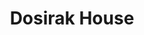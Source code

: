 ---
layout: place
title: "Dosirak House"
permalink: /florida/fort-walton-beach/dosirak-house.html
stateAbbr: FL
stateName: Florida
cityName: Fort Walton Beach
seo:
  name: "Dosirak House"
  type: Restaurant
  links: null
description: "Relaxed venue with a sushi bar offering traditional Japanese & Korean dishes along with sake & beer. Dosirak House serves delicious sushi in Fort Walton Beach, Florida. Try fresh Japanese dishes for a great dining experience. Available for takeout, and dinner."
place_id: ChIJJ-39vfQ-kYgR8RtY5bagpOg
photos:
  - name: >-
      places/ChIJJ-39vfQ-kYgR8RtY5bagpOg/photos/AeeoHcKATqvAQHRgIiWVq6LXEvyrliZ1Wr6Nj9kV5NoPTOINjuWfb_QAqwfm4loixrPyruK4l-Zm9VXl1NhyRxW1DldDw9liBqN10zRheaDhmbGIqdIq3aqdahmECMVMPjYmK_4hatZdxYKC2Df-wbZ7Jf65n4tn5PwAJsZLgvfGk4uM7L4BIVyEyIAZlIj7ii3ehx0M839mociICZurnQPwttkD-fxgAoK9-HAxCCJUGxQ-pL0jMhY1GVcXIiR2JvbzGtbg3mjDJ4sVZDUClkE-s0XfCNk7CcZc--T57wnl7BlyjQ
    widthPx: 741
    heightPx: 416
    authorAttributions:
      - displayName: Dosirak House
        uri: https://maps.google.com/maps/contrib/104725536952140240728
        photoUri: >-
          https://lh3.googleusercontent.com/a-/ALV-UjXu_g1xxVXRMniMziFnTDbJcBRawm04SKnPjLO3i8AaNg6xENo=s100-p-k-no-mo
    flagContentUri: >-
      https://www.google.com/local/imagery/report/?cb_client=maps_api_places.places_api&image_key=!1e10!2sAF1QipNf0Msp_vlu0I8jeaseG4OYQDBtET_tA-P14Cbn&hl=en-US
    googleMapsUri: >-
      https://www.google.com/maps/place//data=!3m4!1e2!3m2!1sAF1QipNf0Msp_vlu0I8jeaseG4OYQDBtET_tA-P14Cbn!2e10!4m2!3m1!1s0x88913ef4bdfded27:0xe8a4a0b6e5581bf1
  - name: >-
      places/ChIJJ-39vfQ-kYgR8RtY5bagpOg/photos/AeeoHcJAw0SZX0ZvVngFmWoU3YDDX-LI0-3R5xmV_LE0DB8uDbNEzW85i5qmjPJ2Cb-wmXl_CD4IHJVliDudPuECRAUJ9_4rMPf8MZZthow0YqbiOj2XFdhQe0ob52ul30mwTaTfi_muCFb1kId6LqlGrCeOSMEZtSPby-8IkN96ZgOYM8Bb2ZwjmendrSHhTip-sNBMjVh1FQKXCm4kPvAbhsu8RTd7u69bSDbMKkIGXu1CVXtLHovVW5BwNhrim6Z3Z6EBtYF-Hetg0VKmj_k_t-hmtaMNXlmsjDI1GtcWDrba2JC6bllnt09MhVKqOYW6jTB3C1eo3h-pbz0GqfrSeBvWOfIMCBjuRv3erZxDBTRyAJSVNTvrILdbIQJYyXVTUOYwlhPNJ7Qq3fiQshOWYXJppekqmhLP-lrLwVJgmKFZ8pGh
    widthPx: 3024
    heightPx: 4032
    authorAttributions:
      - displayName: Tee Williams
        uri: https://maps.google.com/maps/contrib/109889827206552714359
        photoUri: >-
          https://lh3.googleusercontent.com/a-/ALV-UjWGcgq-pT8QW8IP7z9B9OMiTePU7XsEE5VAoaydyU9_8P4tO_o=s100-p-k-no-mo
    flagContentUri: >-
      https://www.google.com/local/imagery/report/?cb_client=maps_api_places.places_api&image_key=!1e10!2sCIHM0ogKEICAgIDn54Kq-wE&hl=en-US
    googleMapsUri: >-
      https://www.google.com/maps/place//data=!3m4!1e2!3m2!1sCIHM0ogKEICAgIDn54Kq-wE!2e10!4m2!3m1!1s0x88913ef4bdfded27:0xe8a4a0b6e5581bf1
  - name: >-
      places/ChIJJ-39vfQ-kYgR8RtY5bagpOg/photos/AeeoHcJR_gUhdTP5dLfoBsEhJH8mh7WMMyk609yBbMka3HjmE73WVvA9_aMdZBVS5s7PzrDQ3us-34mj6hfF3Vz6xq6Hanj2F0PsQjuxlVIeBY2okikECwnJNZhWtMYci1iGIOP6kxs2AQLLEgGvIQHfngtzXw9AAcDouzBqjEiqL28RAfrXpy9MFJlmJlixg5D_-peQTfGwZ2qnQ0oyndjgwO-1nAf8Ufe4lSaIy-cVcD5ppuUrNBLxS5K2uiTaaPCHGJowoFo0rafTAkPzmrBXxcF7aeeKrZcmh38C9vhteVHbPQ
    widthPx: 1280
    heightPx: 720
    authorAttributions:
      - displayName: Dosirak House
        uri: https://maps.google.com/maps/contrib/104725536952140240728
        photoUri: >-
          https://lh3.googleusercontent.com/a-/ALV-UjXu_g1xxVXRMniMziFnTDbJcBRawm04SKnPjLO3i8AaNg6xENo=s100-p-k-no-mo
    flagContentUri: >-
      https://www.google.com/local/imagery/report/?cb_client=maps_api_places.places_api&image_key=!1e10!2sAF1QipM_dpGApubL5kdODJ0-YLpKH1IrkkWE490rlF3v&hl=en-US
    googleMapsUri: >-
      https://www.google.com/maps/place//data=!3m4!1e2!3m2!1sAF1QipM_dpGApubL5kdODJ0-YLpKH1IrkkWE490rlF3v!2e10!4m2!3m1!1s0x88913ef4bdfded27:0xe8a4a0b6e5581bf1
  - name: >-
      places/ChIJJ-39vfQ-kYgR8RtY5bagpOg/photos/AeeoHcI84GVaG6faYLPfpgQdj_HxkeKjBEIlK5__utnqimFJFmKjH_HdQFiB49ITD_5-xGao5R4T3KfQvmSi2Pu32zV9pbtUAYYFvFjp4lSfIE5-F-xSZHkOcCsguOeqhYei4u3d6AOChFqE2ozjd1AfA4U8NPBQVbyMuhS6M9VTdyfvUhussf5JN4u9J2djCIf_sYBPkgtjTq8UOUPJWYKfhDzv72waUg3PhT3-AVL18jM7rGUjZPecIMtlrG9CVzeF8NfFogh9bmZj5d0oHIE8qC_WwShJ_nLuYC09nGmzOO-Q_GJxMYwa767i57Oy1CTYbKcyPe4Z9DkqNbdo7GhkKaKL61Q2Y7lBAz5gJrA5v1DH4mj0gI5E9Bz_IspeVJb1coq4kVV1brW8vOthgWv0VrkAaX8ZVf7fN0DvSwld-Ct6aI2_
    widthPx: 4032
    heightPx: 1908
    authorAttributions:
      - displayName: Sydney Guyton
        uri: https://maps.google.com/maps/contrib/108881498356248669401
        photoUri: >-
          https://lh3.googleusercontent.com/a-/ALV-UjVChWiWxkhT_7PIF5oHidJV9IXJuGZx5E6it4xwqWiti1SYYPbg=s100-p-k-no-mo
    flagContentUri: >-
      https://www.google.com/local/imagery/report/?cb_client=maps_api_places.places_api&image_key=!1e10!2sCIHM0ogKEICAgIC_y9DB_gE&hl=en-US
    googleMapsUri: >-
      https://www.google.com/maps/place//data=!3m4!1e2!3m2!1sCIHM0ogKEICAgIC_y9DB_gE!2e10!4m2!3m1!1s0x88913ef4bdfded27:0xe8a4a0b6e5581bf1
  - name: >-
      places/ChIJJ-39vfQ-kYgR8RtY5bagpOg/photos/AeeoHcJryvoH6QA56AJzyslPr1BkGp4Ppj_mAsM5-AAetwckynOKVN6hCtoMfWIaPSGFeFipckP3hRl7izA7JSdLTCk0ZqgdAGi3Wfltm5dGQaJcF1NYreMg9q-dMjUW9SDE1fEfLIHdTq5DsJoeC7pXN0HhaSt6RCmwjKLxP4MAH4Lxq0ZrER9h7Lm7TrvyKCH2-X2FTdOQY4HjKHiWPsvNW1Re0SWyJj0K_HHwnFn-d36b8wlSEb5p_6NjCwN-0pwgF3RjZ1InwgHN73Ingfr_IAqTknJMtYiEjO6LRyrWGgu5AXMPBeG9YyH0fwsz-sGTHrqeA-pSMz3o1tDEMln9U_2B_-DntpZO2YpMk_Es4b-puLzga5mB4X8dM0EW3LVEj3RjpmBgf8tPsNRR9DX-X5ARGrWGtHiVEjcBGYIN0NjOIg
    widthPx: 4800
    heightPx: 3600
    authorAttributions:
      - displayName: Chris C
        uri: https://maps.google.com/maps/contrib/115336732918035798675
        photoUri: >-
          https://lh3.googleusercontent.com/a-/ALV-UjXwkydeoHdKN2IxP-xc4njIftQOsmFgCPM1xRQ6DJ30CA9duzmN=s100-p-k-no-mo
    flagContentUri: >-
      https://www.google.com/local/imagery/report/?cb_client=maps_api_places.places_api&image_key=!1e10!2sCIHM0ogKEICAgMCwnrG5cA&hl=en-US
    googleMapsUri: >-
      https://www.google.com/maps/place//data=!3m4!1e2!3m2!1sCIHM0ogKEICAgMCwnrG5cA!2e10!4m2!3m1!1s0x88913ef4bdfded27:0xe8a4a0b6e5581bf1
  - name: >-
      places/ChIJJ-39vfQ-kYgR8RtY5bagpOg/photos/AeeoHcIQr8KxmmWIM4B4GqCl31_IpTYWmeJq5vCZ-i3TVWylumtwvD-IYBP9EN8ZBNkniS4wl0JxtfSGucxPm-y0XPto7pmIk2Yc8njP7ArvdyddJTZPu8jJlrRSz9ejFdijm2r5-tJJVqQuLS_6K0Fd08sIDWqk894Z_7qmeQF8h4GB4fsD1hx1YSNpJGAPW1k3LaotJA0VSEkY5yp0geTZhTShlg3nnUrI0evfYa-wVjANuOs28eS8g3dqfRL1g8RZq8ZKx30RQdiiauKz2vJhw03iZCRZLW5i7wb4NFjdSWbJUAQZLkULWUrac-GhGpEK4terUcOjR_5aJAMtE7ZLnMxP5AwA3DTIP8n8kviDXrz3M00xtSmICrbGHQqOWENn4AjB38NeZFWqsEOdOW4tYsxU6J-E0e8c8APu8u9tzfLY7Wk
    widthPx: 4032
    heightPx: 1908
    authorAttributions:
      - displayName: Terry Dibble
        uri: https://maps.google.com/maps/contrib/116061682369247463171
        photoUri: >-
          https://lh3.googleusercontent.com/a-/ALV-UjWVdxb73z0CrjVt3HH356W4kH1TQhI-ojpZmXo1fzFjkY8Bq4Pf-Q=s100-p-k-no-mo
    flagContentUri: >-
      https://www.google.com/local/imagery/report/?cb_client=maps_api_places.places_api&image_key=!1e10!2sCIHM0ogKEICAgIDtn4KdmwE&hl=en-US
    googleMapsUri: >-
      https://www.google.com/maps/place//data=!3m4!1e2!3m2!1sCIHM0ogKEICAgIDtn4KdmwE!2e10!4m2!3m1!1s0x88913ef4bdfded27:0xe8a4a0b6e5581bf1
  - name: >-
      places/ChIJJ-39vfQ-kYgR8RtY5bagpOg/photos/AeeoHcLqYRyJMI8xizMS_WQ8taMIrgamC6urxzhbdIdpasK2lN3cqiibLS0s9V-glxRMmIkQyhMgDjidUc6xXH1ARQnQQR8828Enfpp2bGnQR9fxz4xsI7b0_2NxecGA3IATPUVpTb1Iy3b3miA4_4aIbTJK9iLEhETF7Ln91xYibRijuZBcZi5K1esRtbXBw-24d4baoFjzdO9C2VB7Y52-slRiBqbBuIcSIJzjal1ZngRokJ9lCGUDpIcybcnlmjxIum_ATOMGZJNA9fTz0YzPnF0v8Mfm_gdTb86LCW9cJ_V8V9B8pFQ9jWsC__XxIv8UJa_Fj5XsQmPg0uLu2uyoR5hk2bUiyl6PNSHxmciar2KwCpjCpxvD4nbS2GZcgmkJ1i9Ql9Kxw0xjJhne8dyQKuw1TmoqDBFeiC-VU1YzaemMNT-C
    widthPx: 4032
    heightPx: 1960
    authorAttributions:
      - displayName: zaney memez
        uri: https://maps.google.com/maps/contrib/115937259820387582668
        photoUri: >-
          https://lh3.googleusercontent.com/a-/ALV-UjXjxXGuF80vdcjbTsdlPU3mj0_l8jsXibNHIH8qzfnhdjU-lE_h=s100-p-k-no-mo
    flagContentUri: >-
      https://www.google.com/local/imagery/report/?cb_client=maps_api_places.places_api&image_key=!1e10!2sCIHM0ogKEICAgIDL55W1lwE&hl=en-US
    googleMapsUri: >-
      https://www.google.com/maps/place//data=!3m4!1e2!3m2!1sCIHM0ogKEICAgIDL55W1lwE!2e10!4m2!3m1!1s0x88913ef4bdfded27:0xe8a4a0b6e5581bf1
  - name: >-
      places/ChIJJ-39vfQ-kYgR8RtY5bagpOg/photos/AeeoHcIFeTLhjBPSUjOPv4upkgOc80wd14OHyC6mKRhkpEIXhQbfIG4WioJZuEcTLqPo7vIpCzhseQWS1rpItH8fOTn-0zQ-OuvAo2tCO4Dl7r0JU3e4XvHRxHfwXehN9uNI-i9OSiGN82PYSV-8na1WAuucgc3jUoPvNljkOT8y4_2FkjEjMpgm7jsigbknt-mwLlqvl44VpBGeVjQFHCKoe1pZ9xi-SuiJ5d5HVEZMze0ErtsMxbfyHY8us5azPkqupcbA42J2u6wcyudmHW5aVfNInU7LYbuMgRyu30ADmRzYqT68WfZ60As9jXsKJwMaw5km0eC0g0OU3NSmNkFX9Kt7SOeuocnlcQRo00TydNvHejqLKF7vSYI1C8X7vbeulDmn5H265ZhZLsMej2GU6s947O1QqxgXZSnsqNSabQY0Ug
    widthPx: 4032
    heightPx: 3024
    authorAttributions:
      - displayName: John Ortiz
        uri: https://maps.google.com/maps/contrib/102523221016277520596
        photoUri: >-
          https://lh3.googleusercontent.com/a-/ALV-UjXjC-OCD3jeCpHBoX1ykaZiOw2EZ-xTxPv6ec-Jz8DJQeo5eB5M=s100-p-k-no-mo
    flagContentUri: >-
      https://www.google.com/local/imagery/report/?cb_client=maps_api_places.places_api&image_key=!1e10!2sCIHM0ogKEICAgICOlYidCQ&hl=en-US
    googleMapsUri: >-
      https://www.google.com/maps/place//data=!3m4!1e2!3m2!1sCIHM0ogKEICAgICOlYidCQ!2e10!4m2!3m1!1s0x88913ef4bdfded27:0xe8a4a0b6e5581bf1
  - name: >-
      places/ChIJJ-39vfQ-kYgR8RtY5bagpOg/photos/AeeoHcLnRvXoRelDsxmG27enbR_NgdwaDcUTZCYmYASNbfoVOZ32mIkM5_B79JGpY0-2RLi3olNuIwwOjo0hel6RVmF2p6CSfkKd-1ZfFSpN5F0yYND3UVniJYj3qdR6qgAnAet6oND36lmulTwT_TSDpxGi1jlPB5CIpCtemIspFXjlwClS8u2h7CWZGZSmI7j0vBvB4JI9ZWvV0x-5awrkhjn-XRFaUXe3UbICJp5GtWFdu0JaqMEp8zR0Vw96HBgu0THD4odRMS6WjNSftYrPxz6VRDNRRhT1rIHLScY65Ggr-wKz4uwaVjE1mSgt893hKxbSStM40Gggil4diJUbFE1Pnzppg3D5r82qc4snGRD3n1igbpZPXxzywoTyWdAfzb3JuzF5FoReFBex3ZiSEwMYyARXZHf9-M8pXu6KYMiJLg
    widthPx: 3072
    heightPx: 4080
    authorAttributions:
      - displayName: Chelsea Tyson
        uri: https://maps.google.com/maps/contrib/114420649591236293438
        photoUri: >-
          https://lh3.googleusercontent.com/a-/ALV-UjXXLDE7Hq3gBGJFXM6of2HIPR_JZ_-Z3S_UfoQsETwoc5e3Xbyc=s100-p-k-no-mo
    flagContentUri: >-
      https://www.google.com/local/imagery/report/?cb_client=maps_api_places.places_api&image_key=!1e10!2sCIHM0ogKEICAgIDP676HMQ&hl=en-US
    googleMapsUri: >-
      https://www.google.com/maps/place//data=!3m4!1e2!3m2!1sCIHM0ogKEICAgIDP676HMQ!2e10!4m2!3m1!1s0x88913ef4bdfded27:0xe8a4a0b6e5581bf1
  - name: >-
      places/ChIJJ-39vfQ-kYgR8RtY5bagpOg/photos/AeeoHcJq2-cXwPADHIcfv9E4znudhOVDYUqleAn1m6gbCcKBkniyTa9bdz6CrnfKhNsolsuzq-EkDBgoms00fcctEMdNHBeLf39rBV9So2hV5p18NeefJ8B0IfbYwDKN6xlB9XRISgG8JII8MJxVCFlqmgEGIyLQQPs9Qia5Gj-2aXEk_EIE0GOIiiIwVuILAB6poHF4COSVdbQptVT0R64o9oU6LX1xsj3Qg_TkdCGnV4nlG4R7sraHWIe3_knyJOlJ0CwVO0dk-6J6roqYDia51D9Fi_xj49Qt1KjPOAm38SRQ7Dto2taBguVhZaNo2avI3li6XjBL9k0C5oeyBptU1uYhhZSA_B2pTHi_q89V7wt3oLIMrge29OuTLdVVBo7EqUnVP5XuiA7WCmOF_6CdaLoFwoSbqTb7hB6JFLX4eK8kEw
    widthPx: 3024
    heightPx: 4032
    authorAttributions:
      - displayName: John Ortiz
        uri: https://maps.google.com/maps/contrib/102523221016277520596
        photoUri: >-
          https://lh3.googleusercontent.com/a-/ALV-UjXjC-OCD3jeCpHBoX1ykaZiOw2EZ-xTxPv6ec-Jz8DJQeo5eB5M=s100-p-k-no-mo
    flagContentUri: >-
      https://www.google.com/local/imagery/report/?cb_client=maps_api_places.places_api&image_key=!1e10!2sCIHM0ogKEICAgICOlYidSQ&hl=en-US
    googleMapsUri: >-
      https://www.google.com/maps/place//data=!3m4!1e2!3m2!1sCIHM0ogKEICAgICOlYidSQ!2e10!4m2!3m1!1s0x88913ef4bdfded27:0xe8a4a0b6e5581bf1
address: 652 Beal Pkwy, Fort Walton Beach, FL 32548, USA
street: 652 Beal Pkwy
city: Fort Walton Beach
state: FL
zip: '32548'
country: USA
neighborhood: null
latitude: '30.434217'
longitude: '-86.639820'
accessibility_options:
  wheelchairAccessibleParking: true
  wheelchairAccessibleEntrance: true
  wheelchairAccessibleRestroom: true
  wheelchairAccessibleSeating: true
business_status: OPERATIONAL
name: Dosirak House
google_maps_links:
  directionsUri: >-
    https://www.google.com/maps/dir//''/data=!4m7!4m6!1m1!4e2!1m2!1m1!1s0x88913ef4bdfded27:0xe8a4a0b6e5581bf1!3e0
  placeUri: https://maps.google.com/?cid=16763700420372077553
  writeAReviewUri: >-
    https://www.google.com/maps/place//data=!4m3!3m2!1s0x88913ef4bdfded27:0xe8a4a0b6e5581bf1!12e1
  reviewsUri: >-
    https://www.google.com/maps/place//data=!4m4!3m3!1s0x88913ef4bdfded27:0xe8a4a0b6e5581bf1!9m1!1b1
  photosUri: >-
    https://www.google.com/maps/place//data=!4m3!3m2!1s0x88913ef4bdfded27:0xe8a4a0b6e5581bf1!10e5
primary_type: Sushi Restaurant
opening_hours:
  regular: null
  current: null
secondary_opening_hours:
  regular:
    weekdayDescriptions: null
    type: null
  current:
    weekdayDescriptions: null
    type: null
phone: (850) 586-7000
price_level: PRICE_LEVEL_MODERATE
price_range: $10 &ndash; $20
rating: '4.5'
rating_count: 489
website: null
reviews:
  - name: >-
      places/ChIJJ-39vfQ-kYgR8RtY5bagpOg/reviews/ChZDSUhNMG9nS0VJQ0FnSUNfeTlEQkhnEAE
    relativePublishTimeDescription: 2 months ago
    rating: 3
    text:
      text: >-
        Service is always friendly. The sushi lady that is always there is
        genuinely very pleasant. Foods always good and fresh. The service is
        exemplary.  Last time i went with my 7 year old he was facinated by the
        octopus and the owner let him sample it and he was thrilled. They have
        him something plastic to help him learn how to use chopsticks! And she
        taught him how to eat sushi. Very lovely lady, very lovely spot. Very
        satisfied customer every time 💯
      languageCode: en
    originalText:
      text: >-
        Service is always friendly. The sushi lady that is always there is
        genuinely very pleasant. Foods always good and fresh. The service is
        exemplary.  Last time i went with my 7 year old he was facinated by the
        octopus and the owner let him sample it and he was thrilled. They have
        him something plastic to help him learn how to use chopsticks! And she
        taught him how to eat sushi. Very lovely lady, very lovely spot. Very
        satisfied customer every time 💯
      languageCode: en
    authorAttribution:
      displayName: Sydney Guyton
      uri: https://www.google.com/maps/contrib/108881498356248669401/reviews
      photoUri: >-
        https://lh3.googleusercontent.com/a-/ALV-UjVChWiWxkhT_7PIF5oHidJV9IXJuGZx5E6it4xwqWiti1SYYPbg=s128-c0x00000000-cc-rp-mo-ba3
    publishTime: '2025-01-19T01:06:38.260294Z'
    flagContentUri: >-
      https://www.google.com/local/review/rap/report?postId=ChZDSUhNMG9nS0VJQ0FnSUNfeTlEQkhnEAE&d=17924085&t=1
    googleMapsUri: >-
      https://www.google.com/maps/reviews/data=!4m6!14m5!1m4!2m3!1sChZDSUhNMG9nS0VJQ0FnSUNfeTlEQkhnEAE!2m1!1s0x88913ef4bdfded27:0xe8a4a0b6e5581bf1
  - name: >-
      places/ChIJJ-39vfQ-kYgR8RtY5bagpOg/reviews/ChZDSUhNMG9nS0VJQ0FnTURROXZEX1NBEAE
    relativePublishTimeDescription: a month ago
    rating: 5
    text:
      text: >-
        Best sushi in town! This place is a hidden gem and highly recommend
        going. Staff were super friendly. The owner makes all the sushi rolls
        and you can taste her passion in every bite. Highly recommend egg rolls,
        spicy crunchy tuna roll, and rock n roll. Will be visiting more during
        this 3 day trip!
      languageCode: en
    originalText:
      text: >-
        Best sushi in town! This place is a hidden gem and highly recommend
        going. Staff were super friendly. The owner makes all the sushi rolls
        and you can taste her passion in every bite. Highly recommend egg rolls,
        spicy crunchy tuna roll, and rock n roll. Will be visiting more during
        this 3 day trip!
      languageCode: en
    authorAttribution:
      displayName: Dean MansField
      uri: https://www.google.com/maps/contrib/117121089127720726924/reviews
      photoUri: >-
        https://lh3.googleusercontent.com/a-/ALV-UjXqGJG7UwGdc_kpVZmGm-YmAbWOuIAEGlOKJsXuABO2Xs492Sk=s128-c0x00000000-cc-rp-mo
    publishTime: '2025-03-11T02:12:22.330150Z'
    flagContentUri: >-
      https://www.google.com/local/review/rap/report?postId=ChZDSUhNMG9nS0VJQ0FnTURROXZEX1NBEAE&d=17924085&t=1
    googleMapsUri: >-
      https://www.google.com/maps/reviews/data=!4m6!14m5!1m4!2m3!1sChZDSUhNMG9nS0VJQ0FnTURROXZEX1NBEAE!2m1!1s0x88913ef4bdfded27:0xe8a4a0b6e5581bf1
  - name: >-
      places/ChIJJ-39vfQ-kYgR8RtY5bagpOg/reviews/ChZDSUhNMG9nS0VJQ0FnTUR3ejhuT1dREAE
    relativePublishTimeDescription: 2 weeks ago
    rating: 5
    text:
      text: >-
        We went to celebrate my niece's birthday.  It was our first time eating
        here.  The food was delicious and you had time between each course to
        enjoy your food.  The staff was very courteous and friendly. You will
        not be disappointed.  I would like to give a huge thank you to Zane.  He
        treated our whole family to this wonderful dinner.
      languageCode: en
    originalText:
      text: >-
        We went to celebrate my niece's birthday.  It was our first time eating
        here.  The food was delicious and you had time between each course to
        enjoy your food.  The staff was very courteous and friendly. You will
        not be disappointed.  I would like to give a huge thank you to Zane.  He
        treated our whole family to this wonderful dinner.
      languageCode: en
    authorAttribution:
      displayName: angel RIGHTER
      uri: https://www.google.com/maps/contrib/103852982828554646055/reviews
      photoUri: >-
        https://lh3.googleusercontent.com/a/ACg8ocJPk7MYiiWz0LwAhHzANJpy8xIwqfNPoEIYa3aiJH8EluYI1A=s128-c0x00000000-cc-rp-mo
    publishTime: '2025-03-29T02:42:04.455777Z'
    flagContentUri: >-
      https://www.google.com/local/review/rap/report?postId=ChZDSUhNMG9nS0VJQ0FnTUR3ejhuT1dREAE&d=17924085&t=1
    googleMapsUri: >-
      https://www.google.com/maps/reviews/data=!4m6!14m5!1m4!2m3!1sChZDSUhNMG9nS0VJQ0FnTUR3ejhuT1dREAE!2m1!1s0x88913ef4bdfded27:0xe8a4a0b6e5581bf1
  - name: >-
      places/ChIJJ-39vfQ-kYgR8RtY5bagpOg/reviews/ChZDSUhNMG9nS0VJQ0FnTUN3bnJHNVVBEAE
    relativePublishTimeDescription: 3 weeks ago
    rating: 5
    text:
      text: >-
        The feel of this place is a family atmosphere. Their service is Asian
        style with get your own drinks, their food is a bento Korean fusion. I’m
        glad I was introduced to it and enjoyed my food.
      languageCode: en
    originalText:
      text: >-
        The feel of this place is a family atmosphere. Their service is Asian
        style with get your own drinks, their food is a bento Korean fusion. I’m
        glad I was introduced to it and enjoyed my food.
      languageCode: en
    authorAttribution:
      displayName: Chris C
      uri: https://www.google.com/maps/contrib/115336732918035798675/reviews
      photoUri: >-
        https://lh3.googleusercontent.com/a-/ALV-UjXwkydeoHdKN2IxP-xc4njIftQOsmFgCPM1xRQ6DJ30CA9duzmN=s128-c0x00000000-cc-rp-mo-ba6
    publishTime: '2025-03-19T02:33:57.402194Z'
    flagContentUri: >-
      https://www.google.com/local/review/rap/report?postId=ChZDSUhNMG9nS0VJQ0FnTUN3bnJHNVVBEAE&d=17924085&t=1
    googleMapsUri: >-
      https://www.google.com/maps/reviews/data=!4m6!14m5!1m4!2m3!1sChZDSUhNMG9nS0VJQ0FnTUN3bnJHNVVBEAE!2m1!1s0x88913ef4bdfded27:0xe8a4a0b6e5581bf1
  - name: >-
      places/ChIJJ-39vfQ-kYgR8RtY5bagpOg/reviews/ChZDSUhNMG9nS0VJQ0FnSURuNTRLcVd3EAE
    relativePublishTimeDescription: 6 months ago
    rating: 5
    text:
      text: >-
        Ms.Chong is the best. Easiest, best prices that reflect her 5 star
        quality- As well as a life long  friend. I’ve been enjoying her food and
        SUSHI since I was a teenager and now I am getting well into my 30’s lol.
        It hits every time. There’s nothing better than good food with good
        people.
      languageCode: en
    originalText:
      text: >-
        Ms.Chong is the best. Easiest, best prices that reflect her 5 star
        quality- As well as a life long  friend. I’ve been enjoying her food and
        SUSHI since I was a teenager and now I am getting well into my 30’s lol.
        It hits every time. There’s nothing better than good food with good
        people.
      languageCode: en
    authorAttribution:
      displayName: Tee Williams
      uri: https://www.google.com/maps/contrib/109889827206552714359/reviews
      photoUri: >-
        https://lh3.googleusercontent.com/a-/ALV-UjWGcgq-pT8QW8IP7z9B9OMiTePU7XsEE5VAoaydyU9_8P4tO_o=s128-c0x00000000-cc-rp-mo
    publishTime: '2024-10-11T01:56:25.122338Z'
    flagContentUri: >-
      https://www.google.com/local/review/rap/report?postId=ChZDSUhNMG9nS0VJQ0FnSURuNTRLcVd3EAE&d=17924085&t=1
    googleMapsUri: >-
      https://www.google.com/maps/reviews/data=!4m6!14m5!1m4!2m3!1sChZDSUhNMG9nS0VJQ0FnSURuNTRLcVd3EAE!2m1!1s0x88913ef4bdfded27:0xe8a4a0b6e5581bf1
parking_options:
  freeParkingLot: true
  freeStreetParking: true
  valetParking: false
payment_options:
  acceptsCreditCards: true
  acceptsDebitCards: true
  acceptsCashOnly: false
  acceptsNfc: true
allow_dogs: null
curbside_pickup: false
delivery: false
dine_in: true
good_for_children: true
good_for_groups: true
good_for_sports: false
live_music: false
menu_for_children: null
outdoor_seating: false
reservable: true
restroom: true
serves_beer: true
serves_breakfast: false
serves_brunch: false
serves_cocktails: null
serves_coffee: true
serves_dinner: true
serves_dessert: true
serves_lunch: false
serves_vegetarian_food: true
serves_wine: true
takeout: true
summary: >-
  Relaxed venue with a sushi bar offering traditional Japanese & Korean dishes
  along with sake & beer.

---